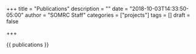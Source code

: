+++
title = "Publications"
description = ""
date = "2018-10-03T14:33:50-05:00"
author = "SOMRC Staff"
categories = ["projects"]
tags = []
draft = false

+++

{{ publications }}
